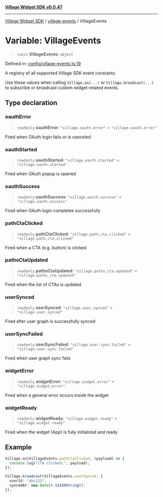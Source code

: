 [**Village Widget SDK v0.0.47**](../../README.md)

***

[Village Widget SDK](../../modules.md) / [village-events](../README.md) / VillageEvents

# Variable: VillageEvents

> `const` **VillageEvents**: `object`

Defined in: [config/village-events.ts:19](https://github.com/VillageHQ/village-widget-sdk/blob/86cfd96e28460c83fceb46b43e5203c7ff1d1e74/config/village-events.ts#L19)

A registry of all supported Village SDK event constants.

Use these values when calling `Village.on(...)` or `Village.broadcast(...)`
to subscribe or broadcast custom widget-related events.

## Type declaration

### oauthError

> `readonly` **oauthError**: `"village.oauth.error"` = `"village.oauth.error"`

Fired when OAuth login fails or is canceled

### oauthStarted

> `readonly` **oauthStarted**: `"village.oauth.started"` = `"village.oauth.started"`

Fired when OAuth popup is opened

### oauthSuccess

> `readonly` **oauthSuccess**: `"village.oauth.success"` = `"village.oauth.success"`

Fired when OAuth login completes successfully

### pathCtaClicked

> `readonly` **pathCtaClicked**: `"village.path.cta.clicked"` = `"village.path.cta.clicked"`

Fired when a CTA (e.g. button) is clicked

### pathsCtaUpdated

> `readonly` **pathsCtaUpdated**: `"village.paths_cta.updated"` = `"village.paths_cta.updated"`

Fired when the list of CTAs is updated

### userSynced

> `readonly` **userSynced**: `"village.user.synced"` = `"village.user.synced"`

Fired after user graph is successfully synced

### userSyncFailed

> `readonly` **userSyncFailed**: `"village.user.sync.failed"` = `"village.user.sync.failed"`

Fired when user graph sync fails

### widgetError

> `readonly` **widgetError**: `"village.widget.error"` = `"village.widget.error"`

Fired when a general error occurs inside the widget

### widgetReady

> `readonly` **widgetReady**: `"village.widget.ready"` = `"village.widget.ready"`

Fired when the widget (App) is fully initialized and ready

## Example

```ts
Village.on(VillageEvents.pathCtaClicked, (payload) => {
  console.log("CTA clicked:", payload);
});

Village.broadcast(VillageEvents.userSynced, {
  userId: "abc123",
  syncedAt: new Date().toISOString(),
});
```
